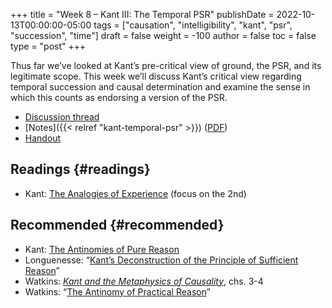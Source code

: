 +++
title = "Week 8 – Kant III: The Temporal PSR"
publishDate = 2022-10-13T00:00:00-05:00
tags = ["causation", "intelligibility", "kant", "psr", "succession", "time"]
draft = false
weight = -100
author = false
toc = false
type = "post"
+++

Thus far we&rsquo;ve looked at Kant&rsquo;s pre-critical view of ground, the PSR, and its
legitimate scope. This week we&rsquo;ll discuss Kant&rsquo;s critical view regarding
temporal succession and causal determination and examine the sense in which this
counts as endorsing a version of the PSR.

-   [Discussion thread](https://discord.com/channels/1006739669842673674/1027749271254085752)
-   [Notes]({{< relref "kant-temporal-psr" >}}) ([PDF](/materials/handouts/kant-temporal-psr.pdf))
-   [Handout](/materials/handouts/week-8-handout.pdf)


## Readings {#readings}

-   Kant: [The Analogies of Experience](https://www.icloud.com/iclouddrive/0ac8OtNhxd8ZmxLvrUcvNfl1g#kant1998i) (focus on the 2nd)


## Recommended {#recommended}

-   Kant: [The Antinomies of Pure Reason](https://www.icloud.com/iclouddrive/02eJtNTbA8OezcnALsaUuQ7cw#kant1998-antinomies)
-   Longuenesse: &ldquo;[Kant’s Deconstruction of the Principle of Sufficient Reason](https://www.icloud.com/iclouddrive/0521hyCyvOgphyLl2BcfiseXw#longuenesse2001)&rdquo;
-   Watkins: [_Kant and the Metaphysics of Causality_](/materials/readings/watkins-causality.pdf), chs. 3-4
-   Watkins: &ldquo;[The Antinomy of Practical Reason](https://www.icloud.com/iclouddrive/05fa-9UGF_yUZv-vEXxfThzfQ#watkins2010b)&rdquo;
